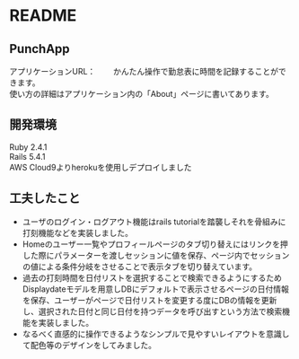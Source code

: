 # README

## PunchApp
アプリケーションURL：　　
かんたん操作で勤怠表に時間を記録することができます。  
使い方の詳細はアプリケーション内の「About」ページに書いてあります。  

## 開発環境
Ruby 2.4.1  
Rails 5.4.1  
AWS Cloud9よりherokuを使用しデプロイしました　　

## 工夫したこと
- ユーザのログイン・ログアウト機能はrails tutorialを踏襲しそれを骨組みに打刻機能などを実装しました。
- Homeのユーザー一覧やプロフィールページのタブ切り替えにはリンクを押した際にパラメーターを渡しセッションに値を保存、ページ内でセッションの値による条件分岐をさせることで表示タブを切り替えています。  
- 過去の打刻時間を日付リストを選択することで検索できるようにするためDisplaydateモデルを用意しDBにデフォルトで表示させるページの日付情報を保存、ユーザーがページで日付リストを変更する度にDBの情報を更新し、選択された日付と同じ日付を持つデータを呼び出すという方法で検索機能を実装しました。
- なるべく直感的に操作できるようなシンプルで見やすいレイアウトを意識して配色等のデザインをしてみました。
